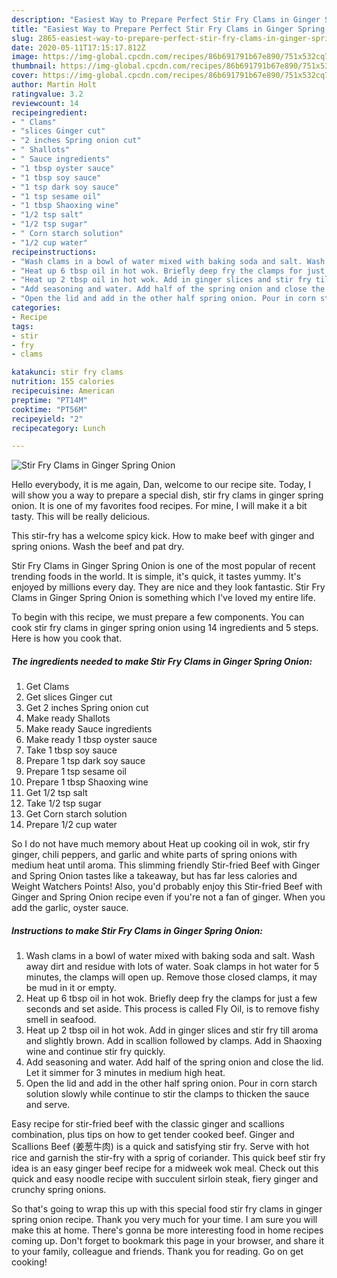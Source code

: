 ```yaml
---
description: "Easiest Way to Prepare Perfect Stir Fry Clams in Ginger Spring Onion"
title: "Easiest Way to Prepare Perfect Stir Fry Clams in Ginger Spring Onion"
slug: 2865-easiest-way-to-prepare-perfect-stir-fry-clams-in-ginger-spring-onion
date: 2020-05-11T17:15:17.812Z
image: https://img-global.cpcdn.com/recipes/86b691791b67e890/751x532cq70/stir-fry-clams-in-ginger-spring-onion-recipe-main-photo.jpg
thumbnail: https://img-global.cpcdn.com/recipes/86b691791b67e890/751x532cq70/stir-fry-clams-in-ginger-spring-onion-recipe-main-photo.jpg
cover: https://img-global.cpcdn.com/recipes/86b691791b67e890/751x532cq70/stir-fry-clams-in-ginger-spring-onion-recipe-main-photo.jpg
author: Martin Holt
ratingvalue: 3.2
reviewcount: 14
recipeingredient:
- " Clams"
- "slices Ginger cut"
- "2 inches Spring onion cut"
- " Shallots"
- " Sauce ingredients"
- "1 tbsp oyster sauce"
- "1 tbsp soy sauce"
- "1 tsp dark soy sauce"
- "1 tsp sesame oil"
- "1 tbsp Shaoxing wine"
- "1/2 tsp salt"
- "1/2 tsp sugar"
- " Corn starch solution"
- "1/2 cup water"
recipeinstructions:
- "Wash clams in a bowl of water mixed with baking soda and salt. Wash away dirt and residue with lots of water. Soak clamps in hot water for 5 minutes, the clamps will open up. Remove those closed clamps, it may be mud in it or empty."
- "Heat up 6 tbsp oil in hot wok. Briefly deep fry the clamps for just a few seconds and set aside. This process is called Fly Oil, is to remove fishy smell in seafood."
- "Heat up 2 tbsp oil in hot wok. Add in ginger slices and stir fry till aroma and slightly brown. Add in scallion followed by clamps. Add in Shaoxing wine and continue stir fry quickly."
- "Add seasoning and water. Add half of the spring onion and close the lid. Let it simmer for 3 minutes in medium high heat."
- "Open the lid and add in the other half spring onion. Pour in corn starch solution slowly while continue to stir the clamps to thicken the sauce and serve."
categories:
- Recipe
tags:
- stir
- fry
- clams

katakunci: stir fry clams 
nutrition: 155 calories
recipecuisine: American
preptime: "PT14M"
cooktime: "PT56M"
recipeyield: "2"
recipecategory: Lunch

---
```



![Stir Fry Clams in Ginger Spring Onion](https://img-global.cpcdn.com/recipes/86b691791b67e890/751x532cq70/stir-fry-clams-in-ginger-spring-onion-recipe-main-photo.jpg)

Hello everybody, it is me again, Dan, welcome to our recipe site. Today, I will show you a way to prepare a special dish, stir fry clams in ginger spring onion. It is one of my favorites food recipes. For mine, I will make it a bit tasty. This will be really delicious.

This stir-fry has a welcome spicy kick. How to make beef with ginger and spring onions. Wash the beef and pat dry.

Stir Fry Clams in Ginger Spring Onion is one of the most popular of recent trending foods in the world. It is simple, it's quick, it tastes yummy. It's enjoyed by millions every day. They are nice and they look fantastic. Stir Fry Clams in Ginger Spring Onion is something which I've loved my entire life.


To begin with this recipe, we must prepare a few components. You can cook stir fry clams in ginger spring onion using 14 ingredients and 5 steps. Here is how you cook that.

<!--inarticleads1-->

##### The ingredients needed to make Stir Fry Clams in Ginger Spring Onion:

1. Get  Clams
1. Get slices Ginger cut
1. Get 2 inches Spring onion cut
1. Make ready  Shallots
1. Make ready  Sauce ingredients
1. Make ready 1 tbsp oyster sauce
1. Take 1 tbsp soy sauce
1. Prepare 1 tsp dark soy sauce
1. Prepare 1 tsp sesame oil
1. Prepare 1 tbsp Shaoxing wine
1. Get 1/2 tsp salt
1. Take 1/2 tsp sugar
1. Get  Corn starch solution
1. Prepare 1/2 cup water


So I do not have much memory about Heat up cooking oil in wok, stir fry ginger, chili peppers, and garlic and white parts of spring onions with medium heat until aroma. This slimming friendly Stir-fried Beef with Ginger and Spring Onion tastes like a takeaway, but has far less calories and Weight Watchers Points! Also, you&#39;d probably enjoy this Stir-fried Beef with Ginger and Spring Onion recipe even if you&#39;re not a fan of ginger. When you add the garlic, oyster sauce. 

<!--inarticleads2-->

##### Instructions to make Stir Fry Clams in Ginger Spring Onion:

1. Wash clams in a bowl of water mixed with baking soda and salt. Wash away dirt and residue with lots of water. Soak clamps in hot water for 5 minutes, the clamps will open up. Remove those closed clamps, it may be mud in it or empty.
1. Heat up 6 tbsp oil in hot wok. Briefly deep fry the clamps for just a few seconds and set aside. This process is called Fly Oil, is to remove fishy smell in seafood.
1. Heat up 2 tbsp oil in hot wok. Add in ginger slices and stir fry till aroma and slightly brown. Add in scallion followed by clamps. Add in Shaoxing wine and continue stir fry quickly.
1. Add seasoning and water. Add half of the spring onion and close the lid. Let it simmer for 3 minutes in medium high heat.
1. Open the lid and add in the other half spring onion. Pour in corn starch solution slowly while continue to stir the clamps to thicken the sauce and serve.


Easy recipe for stir-fried beef with the classic ginger and scallions combination, plus tips on how to get tender cooked beef. Ginger and Scallions Beef (姜葱牛肉) is a quick and satisfying stir fry. Serve with hot rice and garnish the stir-fry with a sprig of coriander. This quick beef stir fry idea is an easy ginger beef recipe for a midweek wok meal. Check out this quick and easy noodle recipe with succulent sirloin steak, fiery ginger and crunchy spring onions. 

So that's going to wrap this up with this special food stir fry clams in ginger spring onion recipe. Thank you very much for your time. I am sure you will make this at home. There's gonna be more interesting food in home recipes coming up. Don't forget to bookmark this page in your browser, and share it to your family, colleague and friends. Thank you for reading. Go on get cooking!
